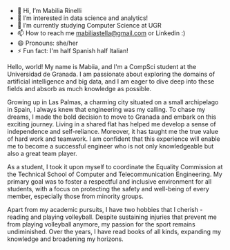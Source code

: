 - 👋 Hi, I’m Mabilia Rinelli
- 👀 I’m interested in data science and analytics!
- 🌱 I’m currently studying Computer Science at UGR
- 📫 How to reach me mabiliastella@gmail.com or Linkedin :)
- 😄 Pronouns: she/her
- ⚡ Fun fact: I'm half Spanish half Italian!

Hello, world! My name is Mabiia, and I'm a CompSci student at the Universidad de Granada. 
I am passionate about exploring the domains of artificial intelligence and big data, and
I am eager to dive deep into these fields and absorb as much knowledge as possible.

Growing up in Las Palmas, a charming city situated on a small archipelago in Spain, 
I always knew that engineering was my calling. To chase my dreams, I made the bold 
decision to move to Granada and embark on this exciting journey. Living in a shared 
flat has helped me develop a sense of independence and self-reliance. Moreover, it 
has taught me the true value of hard work and teamwork. I am confident that this
experience will enable me to become a successful engineer who is not only knowledgeable 
but also a great team player.

As a student, I took it upon myself to coordinate the Equality Commission at the Technical 
School of Computer and Telecommunication Engineering. My primary goal was to foster a 
respectful and inclusive environment for all students, with a focus on protecting the safety 
and well-being of every member, especially those from minority groups.

Apart from my academic pursuits, I have two hobbies that I cherish - reading and playing 
volleyball. Despite sustaining injuries that prevent me from playing volleyball anymore, 
my passion for the sport remains undiminished. Over the years, I have read books of all kinds, 
expanding my knowledge and broadening my horizons.


<!---
mabiliaRinelli/mabiliaRinelli is a ✨ special ✨ repository because its `README.md` (this file) appears on your GitHub profile.
You can click the Preview link to take a look at your changes.
--->
